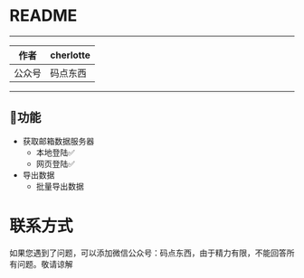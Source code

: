 README
===========================

**** 
|作者|cherlotte|
|---|---
|公众号|码点东西
****
## 🍉功能
- 获取邮箱数据服务器
    - 本地登陆✅
    - 网页登陆✅
- 导出数据
    - 批量导出数据


# 联系方式

如果您遇到了问题，可以添加微信公众号：码点东西，由于精力有限，不能回答所有问题。敬请谅解


   
